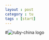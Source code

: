 ```yaml
---
layout : post
category : tu
tags : [start]
---
```

#![ruby-china logo](http://ruby-china.org/assets/big_logo.png  "logo")
